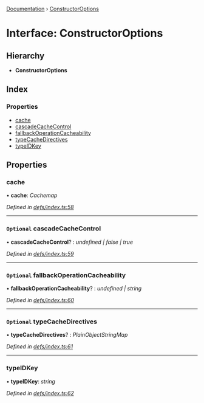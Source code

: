 [Documentation](../README.md) › [ConstructorOptions](constructoroptions.md)

# Interface: ConstructorOptions

## Hierarchy

* **ConstructorOptions**

## Index

### Properties

* [cache](constructoroptions.md#cache)
* [cascadeCacheControl](constructoroptions.md#optional-cascadecachecontrol)
* [fallbackOperationCacheability](constructoroptions.md#optional-fallbackoperationcacheability)
* [typeCacheDirectives](constructoroptions.md#optional-typecachedirectives)
* [typeIDKey](constructoroptions.md#typeidkey)

## Properties

###  cache

• **cache**: *Cachemap*

*Defined in [defs/index.ts:58](https://github.com/badbatch/graphql-box/blob/f8ef82d/packages/cache-manager/src/defs/index.ts#L58)*

___

### `Optional` cascadeCacheControl

• **cascadeCacheControl**? : *undefined | false | true*

*Defined in [defs/index.ts:59](https://github.com/badbatch/graphql-box/blob/f8ef82d/packages/cache-manager/src/defs/index.ts#L59)*

___

### `Optional` fallbackOperationCacheability

• **fallbackOperationCacheability**? : *undefined | string*

*Defined in [defs/index.ts:60](https://github.com/badbatch/graphql-box/blob/f8ef82d/packages/cache-manager/src/defs/index.ts#L60)*

___

### `Optional` typeCacheDirectives

• **typeCacheDirectives**? : *PlainObjectStringMap*

*Defined in [defs/index.ts:61](https://github.com/badbatch/graphql-box/blob/f8ef82d/packages/cache-manager/src/defs/index.ts#L61)*

___

###  typeIDKey

• **typeIDKey**: *string*

*Defined in [defs/index.ts:62](https://github.com/badbatch/graphql-box/blob/f8ef82d/packages/cache-manager/src/defs/index.ts#L62)*

